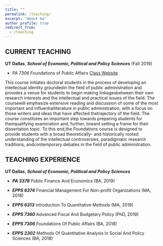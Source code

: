 ```yaml
---
title: ""
permalink: /teaching/
excerpt: "About me"
author_profile: true
redirect_from: 
  - /teaching
---
```

 
## CURRENT TEACHING 

**UT Dallas**, ***School of Economic, Political and Policy Sciences*** (Fall 2019) 

  * *PA 7306* Foundations of Public Affairs  [Class Website](https://elearning.utdallas.edu/webapps/blackboard/content/listContentEditable.jsp?content_id=_4287675_1&course_id=_210379_1)

This course initiates doctoral students in the process of developing an intellectual identity groundedin the field of public administration and provides a venue for students to begin making linkagesbetween their own research interests and the intellectual and practical issues of the field. The coursewill emphasize extensive reading and discussion of some of the most important and influentialliterature in public administration, with a focus on those writers and ideas that have affected thetrajectory of the field. The course constitutes an important step towards preparing students for theirqualifying examination and, further, toward setting a frame for their dissertation topic. To this end,the Foundations course is designed to provide students with a broad theoretically- and historically rooted understanding of the intellectual controversies, paradigmatic research traditions, andcontemporary debates in the field of public administration. 

## TEACHING EXPERIENCE

**UT Dallas**, ***School of Economic, Political and Policy Sciences*** 

  * ***PA 3378*** Public Finance And Economics (BA, 2019)

  * ***EPPS 6374*** Financial Management For Non-profit Organizations (MA, 2018)

  * ***EPPS 6313*** Introduction To Quantitative Methods (MA, 2019)

  * ***EPPS 7360*** Advanced Fiscal And Budgetary Policy (PhD, 2019)

  * ***EPPS 7306*** Foundations Of Public Affairs (BA, 2018)

  * ***EPPS 2302*** Methods Of Quantitative Analysis In Social And Policy Sciences (BA, 2018)

<!--
<center>
<img src="https://asobolev.com/files/figs/major-cyber-attacks.gif" style="height:500%;">
<figcaption><i>Major Cyber Attacks Across the Globe</i></figcaption>
</center>

-->

